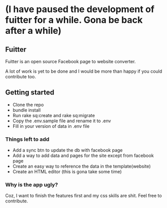 # (I have paused the development of fuitter for a while. Gona be back after a while)
## Fuitter

Fuitter is an open source Facebook page to website converter.

A lot of work is yet to be done and I would be more than happy if you could contribute too.

## Getting started

- Clone the repo
- bundle install
- Run rake sq:create and rake sq:migrate
- Copy the .env.sample file and rename it to .env
- Fill in your version of data in .env file

### Things left to add
- Add a sync btn to update the db with facebook page
- Add a way to add data and pages for the site except from facebook page
- Create an easy way to reference the data in the template(website)
- Create an HTML editor (this is gona take some time)

### Why is the app ugly?

Coz, I want to finish the features first and my css skills are shit. Feel free to contribute.
